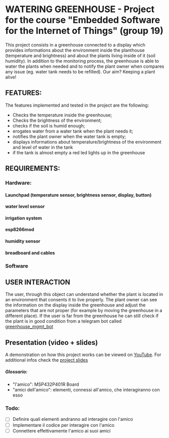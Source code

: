 # WATERING GREENHOUSE - Project for the course "Embedded Software for the Internet of Things" (group 19)

This project consists in a greenhouse connected to a display which provides informations about the environment inside the planthouse (temperature and brightness) and about the plants living inside of it (soil humidity). In addition to the monitoring process, the greenhouse is able to water the plants when needed and to notify the plant owner when compares any issue (eg. water tank needs to be refilled). 
Our aim? Keeping a plant alive! 

## FEATURES:
The features implemented and tested in the project are the following:

- Checks the temperature inside the greenhouse;
- Checks the brightness of the environment;
- checks if the soil is humid enough; 
- erogates water from a water tank when the plant needs it;
- notifies the plant owner when the water tank is empty;
- displays informations about temperature/brightness of the environment and level of water in the tank
- if the tank is almost empty a red led lights up in the greenhouse  

## REQUIREMENTS:

### Hardware:
#### Launchpad (temperature sensor, brightness sensor, display, button)
#### water level sensor
#### irrigation system
#### esp8266mod
#### humidity sensor
#### breadboard and cables

### Software

## USER INTERACTION
The user, through this object can understand whether the plant is located in an environment that consents it to live properly. The plant owner can see the information on the display inside the greenhouse and adjust the parameters that are not proper (for example by moving the greenhouse in a different place). If the user is far from the greenhouse he can still check if the plant is in good condition from a telegram bot called [greenhouse_mgmt_bot](https://t.me/greenhouse_mgmt_bot)

## Presentation (video + slides)
A demonstration on how this project works can be viewed on [YouTube](https://www.google.com/url?sa=t&rct=j&q=&esrc=s&source=web&cd=&cad=rja&uact=8&ved=2ahUKEwibjbjdn6T9AhUxRfEDHa1FBm8QyCl6BAgZEAM&url=https%3A%2F%2Fwww.youtube.com%2Fwatch%3Fv%3DdQw4w9WgXcQ&usg=AOvVaw0aHtehaphMhOCAkCydRLZU).
For additional infos check the [project slides](https://docs.google.com/presentation/d/1NzTzK7F4OtdL91AdtIMIIC9X2LwWOCKmxzR6OWZkVuw/edit#slide=id.p)



##### Glossario:
- "l'amico": MSP432P401R Board
- "amici dell'amico": elementi, connessi all'amico, che interagiranno con esso

### Todo:
- [ ] Definire quali elementi andranno ad interagire con l'amico
- [ ] Implementare il codice per interagire con l'amico
- [ ] Connettere effettivamente l'amico ai suoi amici
